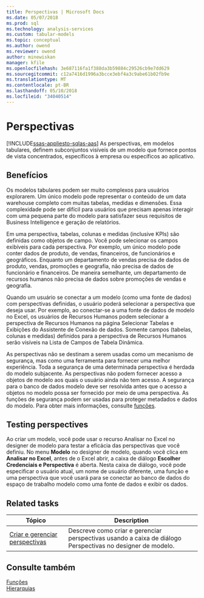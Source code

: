 ```yaml
---
title: Perspectivas | Microsoft Docs
ms.date: 05/07/2018
ms.prod: sql
ms.technology: analysis-services
ms.custom: tabular-models
ms.topic: conceptual
ms.author: owend
ms.reviewer: owend
author: minewiskan
manager: kfile
ms.openlocfilehash: 3e687116fa1f388da3b59884c29526cb9e7dd629
ms.sourcegitcommit: c12a7416d1996a3bcce3ebf4a3c9abe61b02fb9e
ms.translationtype: MT
ms.contentlocale: pt-BR
ms.lasthandoff: 05/10/2018
ms.locfileid: "34040514"
---
```

# <a name="perspectives"></a>Perspectivas
[!INCLUDE[ssas-appliesto-sqlas-aas](../../includes/ssas-appliesto-sqlas-aas.md)]
  As perspectivas, em modelos tabulares, definem subconjuntos visíveis de um modelo que fornece pontos de vista concentrados, específicos à empresa ou específicos ao aplicativo.  
  
##  <a name="bkmk_understanding"></a> Benefícios  
 Os modelos tabulares podem ser muito complexos para usuários explorarem. Um único modelo pode representar o conteúdo de um data warehouse completo com muitas tabelas, medidas e dimensões. Essa complexidade pode ser difícil para usuários que precisam apenas interagir com uma pequena parte do modelo para satisfazer seus requisitos de Business Intelligence e geração de relatórios.  
  
 Em uma perspectiva, tabelas, colunas e medidas (inclusive KPIs) são definidas como objetos de campo. Você pode selecionar os campos exibíveis para cada perspectiva. Por exemplo, um único modelo pode conter dados de produto, de vendas, financeiros, de funcionários e geográficos. Enquanto um departamento de vendas precisa de dados de produto, vendas, promoções e geografia, não precisa de dados de funcionário e financeiros. De maneira semelhante, um departamento de recursos humanos não precisa de dados sobre promoções de vendas e geografia.  
  
 Quando um usuário se conectar a um modelo (como uma fonte de dados) com perspectivas definidas, o usuário poderá selecionar a perspectiva que deseja usar. Por exemplo, ao conectar-se a uma fonte de dados de modelo no Excel, os usuários de Recursos Humanos podem selecionar a perspectiva de Recursos Humanos na página Selecionar Tabelas e Exibições do Assistente de Conexão de dados. Somente campos (tabelas, colunas e medidas) definidos para a perspectiva de Recursos Humanos serão visíveis na Lista de Campos de Tabela Dinâmica.  
  
 As perspectivas não se destinam a serem usadas como um mecanismo de segurança, mas como uma ferramenta para fornecer uma melhor experiência. Toda a segurança de uma determinada perspectiva é herdada do modelo subjacente. As perspectivas não podem fornecer acesso a objetos de modelo aos quais o usuário ainda não tem acesso. A segurança para o banco de dados modelo deve ser resolvida antes que o acesso a objetos no modelo possa ser fornecido por meio de uma perspectiva. As funções de segurança podem ser usadas para proteger metadados e dados do modelo. Para obter mais informações, consulte [funções](../../analysis-services/tabular-models/roles-ssas-tabular.md).  
  
##  <a name="bkmk_testpersp"></a> Testing perspectives  
 Ao criar um modelo, você pode usar o recurso Analisar no Excel no designer de modelo para testar a eficácia das perspectivas que você definiu. No menu **Modelo** no designer de modelo, quando você clica em **Analisar no Excel**, antes de o Excel abrir, a caixa de diálogo **Escolher Credenciais e Perspectiva** é aberta. Nesta caixa de diálogo, você pode especificar o usuário atual, um nome de usuário diferente, uma função e uma perspectiva que você usará para se conectar ao banco de dados do espaço de trabalho modelo como uma fonte de dados e exibir os dados.  
  
##  <a name="bkmk_related_tasks"></a> Related tasks  
  
|Tópico|Description|  
|-----------|-----------------|  
|[Criar e gerenciar perspectivas](../../analysis-services/tabular-models/create-and-manage-perspectives-ssas-tabular.md)|Descreve como criar e gerenciar perspectivas usando a caixa de diálogo Perspectivas no designer de modelo.|  
  
## <a name="see-also"></a>Consulte também  
 [Funções](../../analysis-services/tabular-models/roles-ssas-tabular.md)   
 [Hierarquias](../../analysis-services/tabular-models/hierarchies-ssas-tabular.md)  
  
  
